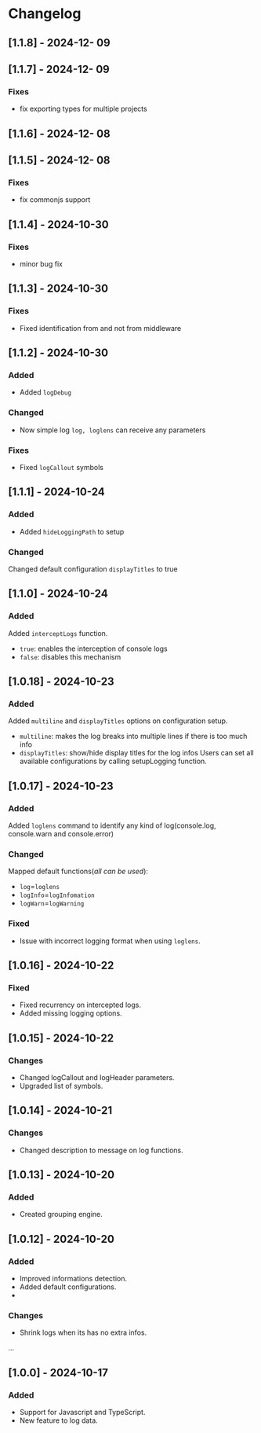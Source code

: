 # Changelog

## [1.1.8] - 2024-12- 09
## [1.1.7] - 2024-12- 09
### Fixes
- fix exporting types for multiple projects

## [1.1.6] - 2024-12- 08
## [1.1.5] - 2024-12- 08
### Fixes
- fix commonjs support

## [1.1.4] - 2024-10-30  
### Fixes
- minor bug fix

## [1.1.3] - 2024-10-30  
### Fixes
- Fixed identification from and not from middleware

## [1.1.2] - 2024-10-30
### Added
- Added `logDebug`

### Changed
- Now simple log `log, loglens` can receive any parameters
  
### Fixes
- Fixed `logCallout` symbols

## [1.1.1] - 2024-10-24
### Added
- Added `hideLoggingPath` to setup

### Changed
Changed default configuration `displayTitles` to true
  
## [1.1.0] - 2024-10-24
### Added
Added `interceptLogs` function.
- `true`: enables the interception of console logs
- `false`: disables this mechanism

## [1.0.18] - 2024-10-23
### Added
Added `multiline` and `displayTitles` options on configuration setup.
- `multiline`: makes the log breaks into multiple lines if there is too much info
- `displayTitles`: show/hide display titles for the log infos
Users can set all available configurations by calling setupLogging function.

## [1.0.17] - 2024-10-23
### Added
Added `loglens` command to identify any kind of log(console.log, console.warn and console.error)

### Changed
Mapped default functions(*all can be used*):
- `log`=`loglens`
- `logInfo`=`logInfomation`
- `logWarn`=`logWarning`

### Fixed
- Issue with incorrect logging format when using `loglens`.

## [1.0.16] - 2024-10-22
### Fixed
- Fixed recurrency on intercepted logs.
- Added missing logging options.

## [1.0.15] - 2024-10-22
### Changes
- Changed logCallout and logHeader parameters.
- Upgraded list of symbols.

## [1.0.14] - 2024-10-21
### Changes
- Changed description to message on log functions.

## [1.0.13] - 2024-10-20
### Added
- Created grouping engine.

## [1.0.12] - 2024-10-20
### Added
- Improved informations detection.
- Added default configurations.
- 
### Changes
- Shrink logs when its has no extra infos.

...

## [1.0.0] - 2024-10-17
### Added
- Support for Javascript and TypeScript.
- New feature to log data.
